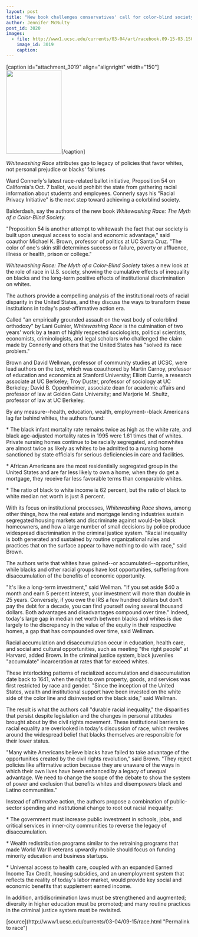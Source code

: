 ```yaml
---
layout: post
title: "New book challenges conservatives' call for color-blind society"
author: Jennifer McNulty
post_id: 3020
images:
  - file: http://www1.ucsc.edu/currents/03-04/art/racebook.09-15-03.150.jpg
    image_id: 3019
    caption: 
---
```


[caption id="attachment_3019" align="alignright" width="150"]<a href="http://localhost/mysite/wp-content/uploads/2003/09/racebook.09-15-03.150.jpg"><img class="size-full wp-image-3019" src="http://localhost/mysite/wp-content/uploads/2003/09/racebook.09-15-03.150.jpg" alt="" width="150" height="226" /></a>[/caption]
<p class="sectionheadblack">
  <i>Whitewashing Race</i> attributes gap to legacy of policies that favor whites, not personal prejudice or blacks' failures
</p>
<p>
  Ward Connerly's latest race-related ballot initiative, Proposition 54 on California's Oct. 7 ballot, would prohibit the state from gathering racial information about students and employees. Connerly says his "Racial Privacy Initiative" is the next step toward achieving a colorblind society.
</p>
<p>
  Balderdash, say the authors of the new book <i>Whitewashing Race: The Myth of a Color-Blind Society.</i><br>
</p>
<p>
  "Proposition 54 is another attempt to whitewash the fact that our society is built upon unequal access to social and economic advantage," said coauthor Michael K. Brown, professor of politics at UC Santa Cruz. "The color of one's skin still determines success or failure, poverty or affluence, illness or health, prison or college."<br>
</p>
<p>
  <i>Whitewashing Race: The Myth of a Color-Blind Society</i> takes a new look at the role of race in U.S. society, showing the cumulative effects of inequality on blacks and the long-term positive effects of institutional discrimination on whites.
</p>
<p>
  The authors provide a compelling analysis of the institutional roots of racial disparity in the United States, and they discuss the ways to transform these institutions in today's post-affirmative action era.<br>
</p>
<p>
  Called "an empirically grounded assault on the vast body of colorblind orthodoxy" by Lani Guinier, <i>Whitewashing Race</i> is the culmination of two years' work by a team of highly respected sociologists, political scientists, economists, criminologists, and legal scholars who challenged the claim made by Connerly and others that the United States has "solved its race problem."
</p>
<p>
  Brown and David Wellman, professor of community studies at UCSC, were lead authors on the text, which was coauthored by Martin Carnoy, professor of education and economics at Stanford University; Elliott Currie, a research associate at UC Berkeley; Troy Duster, professor of sociology at UC Berkeley; David B. Oppenheimer, associate dean for academic affairs and professor of law at Golden Gate University; and Marjorie M. Shultz, professor of law at UC Berkeley.<br>
</p>
<p>
  By any measure--health, education, wealth, employment--black Americans lag far behind whites, the authors found:<br>
</p>
<p>
  * The black infant mortality rate remains twice as high as the white rate, and black age-adjusted mortality rates in 1995 were 1.61 times that of whites. Private nursing homes continue to be racially segregated, and nonwhites are almost twice as likely as whites to be admitted to a nursing home sanctioned by state officials for serious deficiencies in care and facilities.<br>
</p>
<p>
  * African Americans are the most residentially segregated group in the United States and are far less likely to own a home; when they do get a mortgage, they receive far less favorable terms than comparable whites.<br>
</p>
<p>
  * The ratio of black to white income is 62 percent, but the ratio of black to white median net worth is just 8 percent.<br>
</p>
<p>
  With its focus on institutional processes, <i>Whitewashing Race</i> shows, among other things, how the real estate and mortgage lending industries sustain segregated housing markets and discriminate against would-be black homeowners, and how a large number of small decisions by police produce widespread discrimination in the criminal justice system. "Racial inequality is both generated and sustained by routine organizational rules and practices that on the surface appear to have nothing to do with race," said Brown.<br>
</p>
<p>
  The authors write that whites have gained--or accumulated--opportunities, while blacks and other racial groups have lost opportunities, suffering from disaccumulation of the benefits of economic opportunity.<br>
</p>
<p>
  "It's like a long-term investment," said Wellman. "If you set aside $40 a month and earn 5 percent interest, your investment will more than double in 25 years. Conversely, if you owe the IRS a few hundred dollars but don't pay the debt for a decade, you can find yourself owing several thousand dollars. Both advantages and disadvantages compound over time." Indeed, today's large gap in median net worth between blacks and whites is due largely to the discrepancy in the value of the equity in their respective homes, a gap that has compounded over time, said Wellman.<br>
</p>
<p>
  Racial accumulation and disaccumulation occur in education, health care, and social and cultural opportunities, such as meeting "the right people" at Harvard, added Brown. In the criminal justice system, black juveniles "accumulate" incarceration at rates that far exceed whites.<br>
</p>
<p>
  These interlocking patterns of racialized accumulation and disaccumulation date back to 1641, when the right to own property, goods, and services was first restricted by race and gender. "Since the inception of the United States, wealth and institutional support have been invested on the white side of the color line and disinvested on the black side," said Wellman.<br>
</p>
<p>
  The result is what the authors call "durable racial inequality," the disparities that persist despite legislation and the changes in personal attitudes brought about by the civil rights movement. These institutional barriers to racial equality are overlooked in today's discussion of race, which revolves around the widespread belief that blacks themselves are responsible for their lower status.<br>
</p>
<p>
  "Many white Americans believe blacks have failed to take advantage of the opportunities created by the civil rights revolution," said Brown. "They reject policies like affirmative action because they are unaware of the ways in which their own lives have been enhanced by a legacy of unequal advantage. We need to change the scope of the debate to show the system of power and exclusion that benefits whites and disempowers black and Latino communities."<br>
</p>
<p>
  Instead of affirmative action, the authors propose a combination of public-sector spending and institutional change to root out racial inequality:<br>
</p>
<p>
  * The government must increase public investment in schools, jobs, and critical services in inner-city communities to reverse the legacy of disaccumulation.<br>
</p>
<p>
  * Wealth redistribution programs similar to the retraining programs that made World War II veterans upwardly mobile should focus on funding minority education and business startups.<br>
</p>
<p>
  * Universal access to health care, coupled with an expanded Earned Income Tax Credit, housing subsidies, and an unemployment system that reflects the reality of today's labor market, would provide key social and economic benefits that supplement earned income.<br>
</p>
<p>
  In addition, antidiscrimination laws must be strengthened and augmented; diversity in higher education must be promoted; and many routine practices in the criminal justice system must be revisited.<br>
</p>
[source](http://www1.ucsc.edu/currents/03-04/09-15/race.html "Permalink to race")
